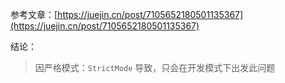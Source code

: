 参考文章：[https://juejin.cn/post/7105652180501135367](https://juejin.cn/post/7105652180501135367)

结论：

> 因严格模式：`StrictMode` 导致，只会在开发模式下出发此问题

